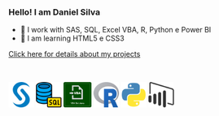 ### Hello! I am Daniel Silva

- 🔭 I work with SAS, SQL, Excel VBA, R, Python e Power BI   
- 🌱 I am learning  HTML5 e CSS3

 [Click here for details about my projects](https://bit.ly/projetos_DS)


 ##
<div style="display: inline_block"><br>
  <img align="center" alt="SAS" height="50" width="50" src="https://github.com/Bombjack88/Imagens/blob/main/SAS.png">
  <img align="center" alt="SQL" height="50" width="50" src="https://github.com/Bombjack88/Imagens/blob/main/SQL.png">
  <img align="center" alt="ExcelVBA" height="50" width="55" src="https://github.com/Bombjack88/Imagens/blob/main/VBA.jpg">
  <img align="center" alt="R" height="50" width="50" src="https://github.com/Bombjack88/Imagens/blob/main/R.png">
  <img align="center" alt="Python" height="50" width="50" src="https://github.com/Bombjack88/Imagens/blob/main/python.png">
  <img align="center" alt="Power_BI" height="50" width="50" src="https://github.com/Bombjack88/Imagens/blob/main/power_bi.png"> 
</div>

##
